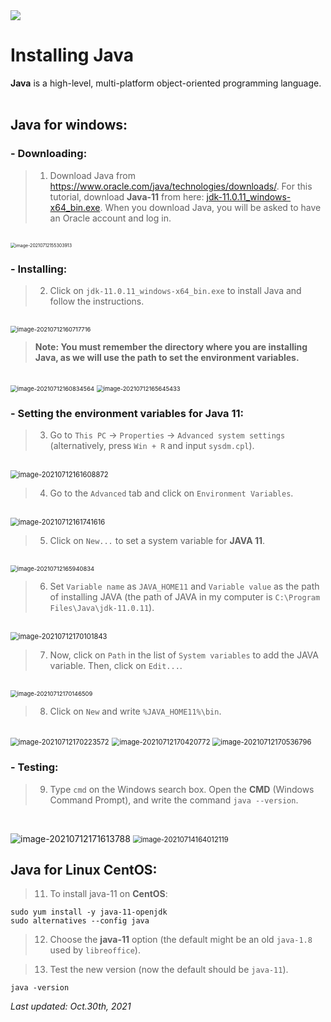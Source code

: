 <img src="../../images/MORALAB_Banner.png">

# Installing Java

**Java** is a high-level, multi-platform object-oriented programming language.<br><br>

## Java for windows:

### - Downloading:
> 1. Download Java from https://www.oracle.com/java/technologies/downloads/. For this tutorial, download **Java-11** from here: [jdk-11.0.11_windows-x64_bin.exe](https://www.oracle.com/java/technologies/downloads/#java11-windows). When you download Java, you will be asked to have an Oracle account and log in.
<br>

<img src="images/image-20210712155303913.png" alt="image-20210712155303913" style="zoom:50%;" />

### - Installing:

> 2. Click on `jdk-11.0.11_windows-x64_bin.exe` to install Java and follow the instructions.
<br>

<img src="images/image-20210712160717716.png" alt="image-20210712160717716" style="zoom:67%;" />

> **Note: You must remember the directory where you are installing Java, as we will use the path to set the environment variables.**
<br>

<img src="images/image-20210712160834564.png" alt="image-20210712160834564" style="zoom:67%;" />
<img src="images/image-20210712165645433.png" alt="image-20210712165645433" style="zoom:67%;" />

### - Setting the environment variables for Java 11:

> 3. Go to `This PC` -> `Properties` -> `Advanced system settings` (alternatively, press `Win + R` and input `sysdm.cpl`).
<br>

<img src="images/image-20210712161608872.png" alt="image-20210712161608872" style="zoom:80%;" />

> 4. Go to the `Advanced` tab and click on `Environment Variables`.
<br>

<img src="images/image-20210712161741616.png" alt="image-20210712161741616" style="zoom:80%;" />

> 5. Click on `New...` to set a system variable for **JAVA 11**.
<br>

<img src="images/image-20210712165940834.png" alt="image-20210712165940834" style="zoom:67%;" />

> 6. Set `Variable name` as `JAVA_HOME11` and `Variable value` as the path of installing JAVA (the path of JAVA in my computer is `C:\Program Files\Java\jdk-11.0.11`).
<br>

<img src="images/image-20210712170101843.png" alt="image-20210712170101843" style="zoom:80%;" />

> 7. Now, click on `Path` in the list of `System variables` to add the JAVA variable. Then, click on `Edit...`.
<br>

<img src="images/image-20210712170146509.png" alt="image-20210712170146509" style="zoom:67%;" />

> 8. Click on `New` and write `%JAVA_HOME11%\bin`.
<br>

<img src="images/image-20210712170223572.png" alt="image-20210712170223572" style="zoom:80%;" />
<img src="images/image-20210712170420772.png" alt="image-20210712170420772" style="zoom:80%;" />
<img src="images/image-20210712170536796.png" alt="image-20210712170536796" style="zoom:80%;" />

### - Testing:

> 9. Type `cmd` on the Windows search box. Open the **CMD** (Windows Command Prompt), and write the command `java --version`.
<br>

![image-20210712171613788](images/image-20210712171613788.png)
<img src="images/image-20210714164012119.png" alt="image-20210714164012119" style="zoom:80%;" />

## Java for Linux CentOS:

> 11. To install java-11 on **CentOS**:
```
sudo yum install -y java-11-openjdk
sudo alternatives --config java
```

> 12. Choose the **java-11** option (the default might be an old `java-1.8` used by `libreoffice`).

> 13. Test the new version (now the default should be `java-11`).
```
java -version
```

*Last updated: Oct.30th, 2021*
